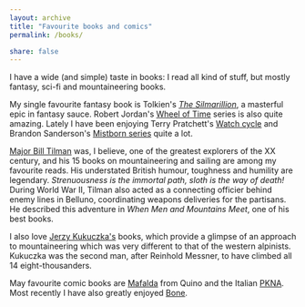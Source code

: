 ```yaml
---
layout: archive
title: "Favourite books and comics"
permalink: /books/

share: false
---
```




I have a wide (and simple) taste in books: I read all kind of stuff, but mostly fantasy, sci-fi and mountaineering books.

My single favourite fantasy book is Tolkien's [_The Silmarillion_](https://en.wikipedia.org/wiki/The_Silmarillion), a masterful epic in fantasy sauce. Robert Jordan's [Wheel of Time](https://en.wikipedia.org/wiki/The_Wheel_of_Time) series is also quite amazing. Lately I have been enjoying Terry Pratchett's [Watch cycle](https://en.wikipedia.org/wiki/Ankh-Morpork_City_Watch) and Brandon Sanderson's [Mistborn series](https://en.wikipedia.org/wiki/Mistborn) quite a lot.

[Major Bill Tilman](https://en.wikipedia.org/wiki/Bill_Tilman) was, I believe, one of the greatest explorers of the XX century, and his 15 books on mountaineering and sailing are among my favourite reads. His understated British humour, toughness and humility are legendary. _Strenuousness is the immortal path, sloth is the way of death!_ During World War II, Tilman also acted as a connecting officier behind enemy lines in Belluno, coordinating weapons deliveries for the partisans. He described this adventure in _When Men and Mountains Meet_, one of his best books.

I also love [Jerzy Kukuczka's](https://en.wikipedia.org/wiki/Jerzy_Kukuczka) books, which provide a glimpse of an approach to mountaineering which was very different to that of the western alpinists. Kukuczka was the second man, after Reinhold Messner, to have climbed all 14 eight-thousanders.

May favourite comic books are [Mafalda](https://en.wikipedia.org/wiki/Mafalda) from Quino and the Italian [PKNA](https://en.wikipedia.org/wiki/PKNA). Most recently I have also greatly enjoyed [Bone](https://en.wikipedia.org/wiki/Bone_(comics)).

